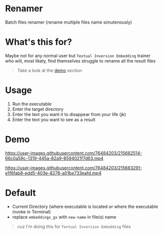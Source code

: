 # Renamer

Batch files renamer (rename multiple files name simutenously)

# What's this for?

Maybe not for any normal user but `Textual Inversion Embedding` trainer who will, most likely, find themselves struggle to rename all the result files
> Take a look at the [demo](https://github.com/Meonako/renamer#demo) section

# Usage

1. Run the executable
2. Enter the target directory
3. Enter the text you want it to disappear from your life (jk)
4. Enter the text you want to see as a result

# Demo

https://user-images.githubusercontent.com/76484203/215682514-66c0a59c-1319-445a-82a9-8594021f7d63.mp4

https://user-images.githubusercontent.com/76484203/215683291-e1f6fab8-edd5-403e-8278-a01be733eafd.mp4

# Default

- Current Directory (where executable is located or where the executable invoke in Terminal)
- replace `embeddings_gs` with `new-name` in file(s) name
> cuz I'm doing this for `Textual Inversion Embedding` files

